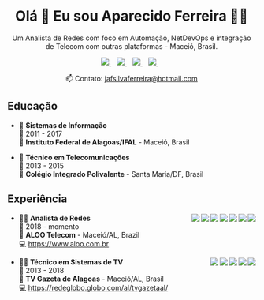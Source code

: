 <h1 align='center'>
  Olá 👋 Eu sou Aparecido Ferreira 👨‍💻
</h1>

<p align='center'>
  Um Analista de Redes com foco em Automação, NetDevOps e integração de Telecom com outras plataformas - Maceió, Brasil.
</p>

<p align='center'>
  
  <a href="https://www.linkedin.com/in/jafsilva/">
    <img src="https://img.shields.io/badge/linkedin-%230077B5.svg?&style=for-the-badge&logo=linkedin&logoColor=white" />
  </a>&nbsp;&nbsp;
  <a href="https://github.com/jafsilva">
    <img src="https://img.shields.io/badge/GitHub-100000?style=for-the-badge&logo=github&logoColor=white" />        
  </a>&nbsp;&nbsp;
  <a href="https://t.me/jafsilva">
    <img src="https://img.shields.io/badge/Telegram-2CA5E0?style=for-the-badge&logo=telegram&logoColor=white" />        
  </a>&nbsp;&nbsp;
    <a href='mailto:jafsilvaferreira@hotmail.com'>
    <img src="https://img.shields.io/badge/Outlook-0078D4?style=for-the-badge&logo=microsoft-outlook" />        
  </a>&nbsp;&nbsp;
  
<p align='center'>
  📫 Contato: <a href='mailto:jafsilvaferreira@hotmail.com'>jafsilvaferreira@hotmail.com</a>
</p>

## Educação

- 📖 **Sistemas de Informação**\
📆 2011 - 2017\
📍 **Instituto Federal de Alagoas/IFAL** - Maceió, Brasil
  
- 📖 **Técnico em Telecomunicações**\
📆 2013 - 2015\
📍 **Colégio Integrado Polivalente** - Santa Maria/DF, Brasil

## Experiência
  
<img align="right" src="https://img.shields.io/badge/Netmiko-483D8B" />
<img align="right" src="https://img.shields.io/badge/Django-0c4b33?logo=Django" />
<img align="right" src="https://img.shields.io/badge/Python-ffdb50?logo=python" />
<img align="right" src="https://img.shields.io/badge/Kubernetes-blue?logo=kubernetes&logoColor=white" />
<img align="right" src="https://img.shields.io/badge/Docker-orange?logo=docker&logoColor=white" />
<img align="right" src="https://img.shields.io/badge/Ansible-black?logo=ansible" />
<img align="right" src="https://img.shields.io/badge/Telecom-113a75" />

- 👨‍💻 **Analista de Redes**\
📆 2018 - momento\
📍 **ALOO Telecom** - Maceió/AL, Brazil\
💻 <a href="#" target="_blank">https://www.aloo.com.br</a>

  
<img align="right" src="https://img.shields.io/badge/Bootstrap-563D7C?logo=bootstrap&logoColor=white" />
<img align="right" src="https://img.shields.io/badge/PHP-777BB4?logo=php&logoColor=white" />
<img align="right" src="https://img.shields.io/badge/Windows-0078D6?logo=windows&logoColor=white" />
<img align="right" src="https://img.shields.io/badge/iOS-000000?logo=ios&logoColor=white" />
<img align="right" src="https://img.shields.io/badge/Linux-FCC624?logo=linux&logoColor=black" />


- 👨‍💻 **Técnico em Sistemas de TV**\
📆 2013 - 2018\
📍 **TV Gazeta de Alagoas** - Maceió/AL, Brasil\
💻 <a href="#" target="_blank">https://redeglobo.globo.com/al/tvgazetaal/</a>


<!--
**jafsilva/jafsilva** is a ✨ _special_ ✨ repository because its `README.md` (this file) appears on your GitHub profile.

Here are some ideas to get you started:

- 🔭 I’m currently working on ...
- 🌱 I’m currently learning ...
- 👯 I’m looking to collaborate on ...
- 🤔 I’m looking for help with ...
- 💬 Ask me about ...
- 📫 How to reach me: ...
- 😄 Pronouns: ...
- ⚡ Fun fact: ...
-->

